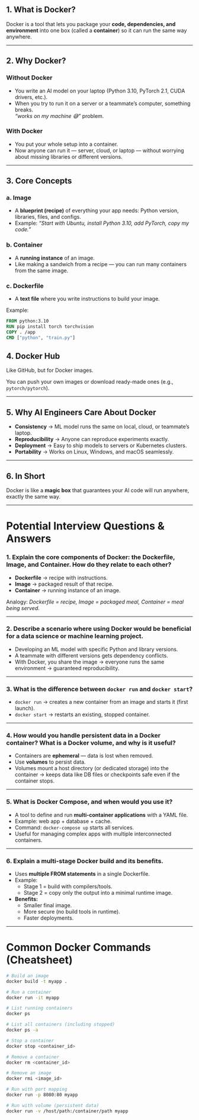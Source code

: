 ## 1. What is Docker?

Docker is a tool that lets you package your **code, dependencies, and environment** into one box (called a **container**) so it can run the same way anywhere.

---

## 2. Why Docker?

### Without Docker  
- You write an AI model on your laptop (Python 3.10, PyTorch 2.1, CUDA drivers, etc.).  
- When you try to run it on a server or a teammate’s computer, something breaks.  
 *“works on my machine 😅”* problem.  

### With Docker  
- You put your whole setup into a container.  
- Now anyone can run it — server, cloud, or laptop — without worrying about missing libraries or different versions.  

---

## 3. Core Concepts

### a. Image  
- A **blueprint (recipe)** of everything your app needs: Python version, libraries, files, and configs.  
- Example: *“Start with Ubuntu, install Python 3.10, add PyTorch, copy my code.”*  

### b. Container  
- A **running instance** of an image.  
- Like making a sandwich from a recipe — you can run many containers from the same image.  

### c. Dockerfile  
- A **text file** where you write instructions to build your image.  

Example:

```dockerfile
FROM python:3.10
RUN pip install torch torchvision
COPY . /app
CMD ["python", "train.py"]

```

## 4. Docker Hub

Like GitHub, but for Docker images.  

You can push your own images or download ready-made ones (e.g., `pytorch/pytorch`).  

---

## 5. Why AI Engineers Care About Docker

- **Consistency** → ML model runs the same on local, cloud, or teammate’s laptop.  
- **Reproducibility** → Anyone can reproduce experiments exactly.  
- **Deployment** → Easy to ship models to servers or Kubernetes clusters.  
- **Portability** → Works on Linux, Windows, and macOS seamlessly.  

---

## 6. In Short

Docker is like a **magic box** that guarantees your AI code will run anywhere, exactly the same way.  

---

# Potential Interview Questions & Answers

### 1. Explain the core components of Docker: the Dockerfile, Image, and Container. How do they relate to each other?  

- **Dockerfile** → recipe with instructions.  
- **Image** → packaged result of that recipe.  
- **Container** → running instance of an image.  

 Analogy: *Dockerfile = recipe, Image = packaged meal, Container = meal being served.*  

---

### 2. Describe a scenario where using Docker would be beneficial for a data science or machine learning project.  

- Developing an ML model with specific Python and library versions.  
- A teammate with different versions gets dependency conflicts.  
- With Docker, you share the image → everyone runs the same environment → guaranteed reproducibility.  

---

### 3. What is the difference between `docker run` and `docker start`?  

- `docker run` → creates a new container from an image and starts it (first launch).  
- `docker start` → restarts an existing, stopped container.  

---

### 4. How would you handle persistent data in a Docker container? What is a Docker volume, and why is it useful?  

- Containers are **ephemeral** — data is lost when removed.  
- Use **volumes** to persist data.  
- Volumes mount a host directory (or dedicated storage) into the container → keeps data like DB files or checkpoints safe even if the container stops.  

---

### 5. What is Docker Compose, and when would you use it?  

- A tool to define and run **multi-container applications** with a YAML file.  
- Example: web app + database + cache.  
- Command: `docker-compose up` starts all services.  
- Useful for managing complex apps with multiple interconnected containers.  

---

### 6. Explain a multi-stage Docker build and its benefits.  

- Uses **multiple FROM statements** in a single Dockerfile.  
- Example:  
  - Stage 1 = build with compilers/tools.  
  - Stage 2 = copy only the output into a minimal runtime image.  
- **Benefits:**  
  - Smaller final image.  
  - More secure (no build tools in runtime).  
  - Faster deployments.  

---

# Common Docker Commands (Cheatsheet)

```bash
# Build an image
docker build -t myapp .

# Run a container
docker run -it myapp

# List running containers
docker ps

# List all containers (including stopped)
docker ps -a

# Stop a container
docker stop <container_id>

# Remove a container
docker rm <container_id>

# Remove an image
docker rmi <image_id>

# Run with port mapping
docker run -p 8080:80 myapp

# Run with volume (persistent data)
docker run -v /host/path:/container/path myapp
